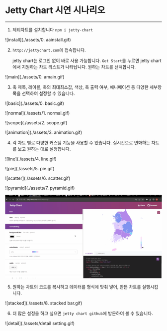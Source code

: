 # Jetty Chart 시연 시나리오

---

1. 제티차트를 설치합니다 `npm i jetty-chart`

![install](./assets/0. aainstall.gif)

2. `http://jettychart.com`에 접속합니다.
   
   jetty chart는 로그인 없이 바로 사용 가능합니다. `Get Start`를 누르면 jetty chart에서 지원하는 차트 리스트가 나타납니다. 원하는 차트를 선택합니다. 

![main](./assets/0. amain.gif)

3. 축 제목, 레이블, 축의 최대최소값, 색상, 축 출력 여부, 애니메이션 등 다양한 세부항목을 선택하여 설정할 수 있습니다.

![basic](./assets/0. basic.gif)

![normal](./assets/1. normal.gif)

![scope](./assets/2. scope.gif)

![animation](./assets/3. animation.gif)

4. 각 차트 별로 다양한 커스텀 기능을 사용할 수 있습니다. 실시간으로 변화하는 차트를 보고 원하는 대로 설정합니다.

![line](./assets/4. line.gif)

![pie](./assets/5. pie.gif)

![scatter](./assets/6. scatter.gif)

![pyramid](./assets/7. pyramid.gif)

![map](./assets/map.gif)

5. 원하는 차트의 코드를 복사하고 데이터를 형식에 맞춰 넣어, 만든 차트를 실행시킵니다.

![stacked](./assets/8. stacked bar.gif)

6. 더 많은 설정을 하고 싶으면 `jetty chart github`에 방문하여 볼 수 있습니다.

![detail](./assets/detail setting.gif)
